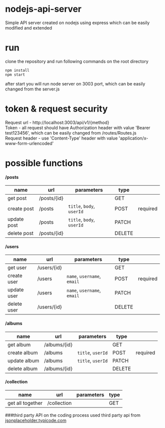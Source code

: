 # nodejs-api-server
Simple API server created on nodejs using express which can be easily modified and extended

# run
clone the repository and run following commands on the root directory
```
npm install
npm start
```
after start you will run node server on 3003 port, which can be easily changed from the server.js
# token & request security
Request url - http://localhost:3003/api/v1/{method} <br/>
Token - all request should have Authorization header with value 'Bearer test123456', which can be easily changed from /routes/Routes.js <br />
Request header - use 'Content-Type' header with value 'application/x-www-form-urlencoded'

# possible functions

#### /posts

|name |url| parameters | type | |  
| --- | --- | --- | --- | --- |
|get post |/posts/{id}| | GET |  |
|create post|/posts| `title`, `body`, `userId`| POST | required |
|update post|/posts| `title`, `body`, `userId`| PATCH || 
|delete post|/posts/{id}| | DELETE || 

#### /users

|name |url| parameters | type | |  
| --- | --- | --- | --- | --- |
|get user |/users/{id}| | GET |  |
|create user|/users| `name`, `username`, `email`| POST | required |
|update user|/users| `name`, `username`, `email`| PATCH || 
|delete user|/users/{id}| | DELETE || 

#### /albums

|name |url| parameters | type | |  
| --- | --- | --- | --- | --- |
|get album |/albums/{id}| | GET |  |
|create album|/albums| `title`, `userId`| POST | required |
|update album|/albums| `title`, `userId`| PATCH || 
|delete album|/albums/{id}| | DELETE || 

#### /collection

|name |url| parameters | type |
| --- | --- | --- | --- |
|get all together |/collection| | GET |


###third party API
on the coding process used third party api from [jsonplaceholder.typicode.com](http://jsonplaceholder.typicode.com)